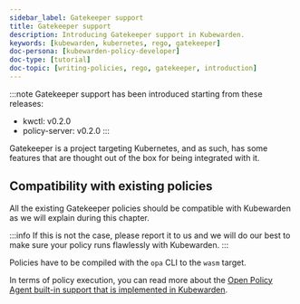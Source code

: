 ```yaml
---
sidebar_label: Gatekeeper support
title: Gatekeeper support
description: Introducing Gatekeeper support in Kubewarden.
keywords: [kubewarden, kubernetes, rego, gatekeeper]
doc-persona: [kubewarden-policy-developer]
doc-type: [tutorial]
doc-topic: [writing-policies, rego, gatekeeper, introduction]
---
```


:::note
Gatekeeper support has been introduced starting from these releases:

  * kwctl: v0.2.0
  * policy-server: v0.2.0
:::

Gatekeeper is a project targeting Kubernetes, and as such, has some
features that are thought out of the box for being integrated with it.

## Compatibility with existing policies

All the existing Gatekeeper policies should be compatible with
Kubewarden as we will explain during this chapter.

:::info
If this is not the case, please report it to us and we
will do our best to make sure your policy runs flawlessly with
Kubewarden.
:::

Policies have to be compiled with the `opa` CLI to the `wasm` target.

In terms of policy execution, you can read more about the [Open Policy
Agent built-in support that is implemented in
Kubewarden](../builtin-support).

